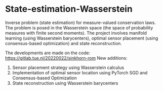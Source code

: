 # State-estimation-Wasserstein
Inverse problem (state estimation) for measure-valued conservation laws. The problem is posed in the Wasserstein space (the space of probability measures with finite second moments). The project involves manifold learning (using Wasserstein barycenters), optimal sensor placement (using consensus-based optimization) and state reconstruction.

The developments are made on the code: https://gitlab.tue.nl/20220022/sinkhorn-rom
New additions:
1. Sensor placement strategy using Wasserstein calculus
2. Implementation of optimal sensor location using PyTorch SGD and Consensus-based Optimization
3. State reconstruction using Wasserstein barycenters
